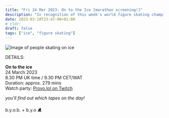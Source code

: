 ```yaml
---
title: "Fri 24 Mar 2023: On to the Ice [marathon screening!]"
description: "In recognition of this week's world figure skating championships, we're gliding onto the ice with a special marathon edition"
date: 2023-03-10T23:47:00+01:00
# tldr: 
draft: false
tags: ["ice", "figure skating"]
---
```


![Image of people skating on ice](/images/ice-skating.jpg)

DETAILS:

**On to the ice**   
24 March 2023  
8.30 PM UK time / 9.30 PM CET/WAT  
Duration: approx. 279 mins  
Watch party: [Provo.lol on Twitch](https://www.twitch.tv/provolol)

*you'll find out which tapes on the day!* 

b.y.o.b. + b.y.o ⛸